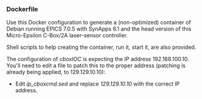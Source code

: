 ### Dockerfile

Use this Docker configuration to generate a (non-optimized) container of Debian running EPICS 7.0.5 with SynApps 6.1 and the head version of this Micro-Epsilon C-Box/2A laser-sensor controller.

Shell scripts to help creating the container, run it, start it, are also provided.

The configuration of *cboxIOC* is expecting the IP address 192.168.100.10. You'll need to edit a file to patch this to the proper address (patching is already being applied, to 129.129.10.10):
- Edit *ip_cboxcmd.sed* and replace _129.129.10.10_ with the correct IP address.

